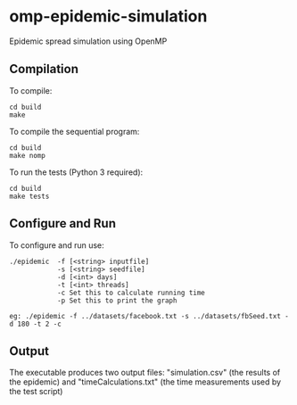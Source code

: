 # omp-epidemic-simulation
Epidemic spread simulation using OpenMP

## Compilation
To compile:
```
cd build
make
```
To compile the sequential program:
```
cd build
make nomp
```
To run the tests (Python 3 required):
```
cd build
make tests
```

## Configure and Run
To configure and run use:
```
./epidemic  -f [<string> inputfile]
            -s [<string> seedfile]
            -d [<int> days]
            -t [<int> threads]
            -c Set this to calculate running time 
            -p Set this to print the graph

eg: ./epidemic -f ../datasets/facebook.txt -s ../datasets/fbSeed.txt -d 180 -t 2 -c          
```

## Output
The executable produces two output files: "simulation.csv" (the results of the epidemic) and "timeCalculations.txt" (the time measurements used by the test script)


